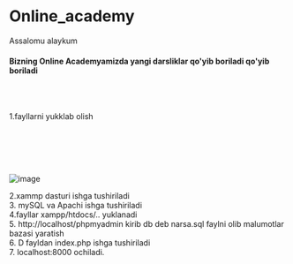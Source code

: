 # Online_academy


Assalomu alaykum 

<h4>Bizning Online Academyamizda yangi darsliklar qo'yib boriladi
  qo'yib boriladi</h4><br><br>

1.fayllarni yukklab olish

<br><br><br><br>

![image](https://github.com/nosirbek030381/ModalFashion/assets/79135844/e634ad4d-fd7a-42d6-a8ab-f0b6fc8bc3b1)


2.xammp dasturi ishga tushiriladi<br>
3. mySQL va Apachi ishga tushiriladi<br>
4.fayllar xampp/htdocs/.. yuklanadi<br>
5. http://localhost/phpmyadmin kirib db deb narsa.sql faylni olib malumotlar bazasi yaratish<br>
6. D fayldan index.php ishga tushiriladi<br>
7. localhost:8000 ochiladi.


<br><br><br><br>
